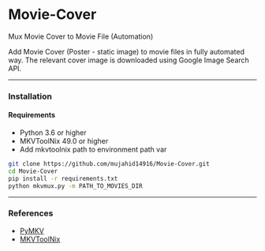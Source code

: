# Movie-Cover
Mux Movie Cover to Movie File (Automation)

Add Movie Cover (Poster - static image) to movie files in fully automated way. The relevant cover image is downloaded using Google Image Search API.

---
### Installation
#### Requirements
*   Python 3.6 or higher
*   MKVToolNix 49.0 or higher
*   Add mkvtoolnix path to environment path var

```bash
git clone https://github.com/mujahid14916/Movie-Cover.git
cd Movie-Cover
pip install -r requirements.txt
python mkvmux.py -m PATH_TO_MOVIES_DIR
```
---
### References
*   [PyMKV](https://pymkv.shel.dev/en/stable/)
*   [MKVToolNix](https://mkvtoolnix.download/)

